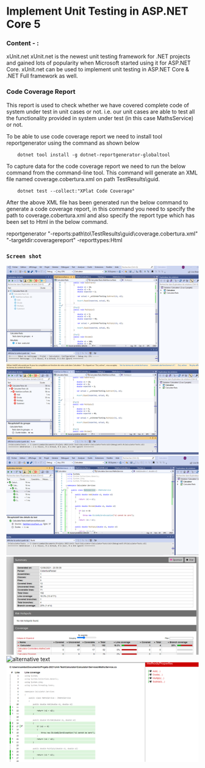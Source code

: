 # Implement Unit Testing in ASP.NET Core 5

### Content - :
xUnit.net
xUnit.net is the newest unit testing framework for .NET projects and
gained lots of popularity when Microsoft started using it for ASP.NET 
Core.
xUnit.net can be used to implement unit testing in ASP.NET Core &
.NET Full framework as well. 

### Code Coverage Report
This report is used to check whether we have covered complete code of system under test in unit
cases or not. i.e. our unit cases are able to test all the functionality provided in system
under test (in this case MathsService) or not.

To be able to use code coverage report we need to install tool reportgenerator using the command as shown below

		dotnet tool install -g dotnet-reportgenerator-globaltool

To capture data for the code coverage report we need to run the below command from the command-line tool.
This command will generate an XML file named coverage.cobertura.xml on path TestResults\guid\.

		dotnet test --collect:"XPlat Code Coverage"

After the above XML file has been generated run the below command to generate a code coverage report, 
in this command you need to specify the path to coverage.cobertura.xml and also specify 
the report type which has been set to Html in the below command.

reportgenerator "-reports:path\to\TestResults\guid\coverage.cobertura.xml" "-targetdir:coveragereport" -reporttypes:Html

### `Screen shot`
 ![alternative text](test-explorator-not-test-executed-yet.png "img")
 ![alternative text](test-failled-screen.png "img")
 ![alternative text](all-test-passed.png "img")
 ![alternative text](test-coverage-repport.png "img")
 ![alternative text](code-that-not-covrage.png "img")
 ![alternative text](all-test-covrage-passed.png "img")
  



